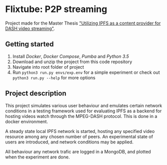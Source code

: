 # Flixtube: P2P streaming
Project made for the Master Thesis ["Utilizing IPFS as a content provider for DASH video streaming"](https://github.com/andreasmalling/Master-Thesis).

## Getting started
1. Install *Docker*, *Docker Compose*, *Pumba* and *Python 3.5*
2. Download and unzip the project from this code repository
3. Navigate into root folder of project
4. Run ``python3 run.py envs/exp.env`` for a simple experiment or check out ``python3 run.py --help`` for more options

## Project description
This project simulates various user behaviour and emulates certain network conditions in a testing framework used for evaluating IPFS as a backend for hosting videos watch through the MPEG-DASH protocol. This is done in a docker environment.

A steady state local IPFS network is started, hosting any specified video resource among any chosen number of peers.
An experimental state of users are introduced, and network conditions may be applied.

All behaviour any network trafic are logged in a MongoDB, and plotted when the experiment are done.
